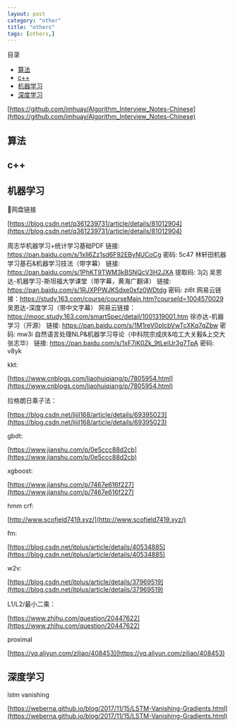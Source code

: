 ```yaml
---
layout: post
category: "other"
title: "others"
tags: [others,]
---
```


目录

<!-- TOC -->

- [算法](#%e7%ae%97%e6%b3%95)
- [c++](#c)
- [机器学习](#%e6%9c%ba%e5%99%a8%e5%ad%a6%e4%b9%a0)
- [深度学习](#%e6%b7%b1%e5%ba%a6%e5%ad%a6%e4%b9%a0)

<!-- /TOC -->


[https://github.com/imhuay/Algorithm_Interview_Notes-Chinese](https://github.com/imhuay/Algorithm_Interview_Notes-Chinese)

## 算法



## c++



## 机器学习

网盘链接

[https://blog.csdn.net/q361239731/article/details/81012904](https://blog.csdn.net/q361239731/article/details/81012904)


周志华机器学习+统计学习基础PDF
链接: https://pan.baidu.com/s/1xIl6Zz1sd6F92EByNUCoCg 密码: 5c47
林轩田机器学习基石&机器学习技法（带字幕）
链接: https://pan.baidu.com/s/1PhKT9TWM3kBSNQcV3H2JXA 提取码: 3j2j
吴恩达-机器学习-斯坦福大学课堂（带字幕，黄海广翻译）
链接: https://pan.baidu.com/s/1RJXPPWJKSdxe0xfz0WDtdg 密码: zi6t
网易云链接：https://study.163.com/course/courseMain.htm?courseId=1004570029
吴恩达-深度学习（带中文字幕）
网易云链接：https://mooc.study.163.com/smartSpec/detail/1001319001.htm
徐亦达-机器学习（开源）
链接: https://pan.baidu.com/s/1M1reV0pIcbVwTcXKq7qZbw 密码: mw3i
自然语言处理NLP&机器学习导论（中科院宗成庆&哈工大关毅&上交大张志华）
链接: https://pan.baidu.com/s/1xF7iK0Zk_9tLeiUr3g7TpA 密码: v8yk


kkt:

[https://www.cnblogs.com/liaohuiqiang/p/7805954.html](https://www.cnblogs.com/liaohuiqiang/p/7805954.html)

拉格朗日乘子法：

[https://blog.csdn.net/lijil168/article/details/69395023](https://blog.csdn.net/lijil168/article/details/69395023)

gbdt:

[https://www.jianshu.com/p/0e5ccc88d2cb](https://www.jianshu.com/p/0e5ccc88d2cb)

xgboost:

[https://www.jianshu.com/p/7467e616f227](https://www.jianshu.com/p/7467e616f227)

hmm crf:

[http://www.scofield7419.xyz/](http://www.scofield7419.xyz/)

fm:

[https://blog.csdn.net/itplus/article/details/40534885](https://blog.csdn.net/itplus/article/details/40534885)

w2v:

[https://blog.csdn.net/itplus/article/details/37969519](https://blog.csdn.net/itplus/article/details/37969519)

L1/L2/最小二乘：

[https://www.zhihu.com/question/20447622](https://www.zhihu.com/question/20447622)

proximal 

[https://yq.aliyun.com/ziliao/408453](https://yq.aliyun.com/ziliao/408453)

## 深度学习

lstm vanishing

[https://weberna.github.io/blog/2017/11/15/LSTM-Vanishing-Gradients.html](https://weberna.github.io/blog/2017/11/15/LSTM-Vanishing-Gradients.html)

